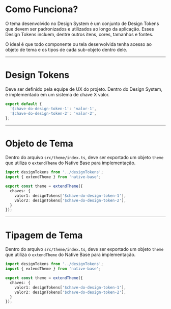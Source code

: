 # Como Funciona?

O tema desenvolvido no Design System é um conjunto de Design Tokens que devem ser padronizados e utilizados ao longo da aplicação. Esses Design Tokens incluem, dentre outros itens, cores, tamanhos e fontes.

O ideal é que todo componente ou tela desenvolvida tenha acesso ao objeto de tema e os tipos de cada sub-objeto dentro dele.

---

# Design Tokens

Deve ser definido pela equipe de UX do projeto. Dentro do Design System, é implementado em um sistema de chave X valor.

```typescript
export default {
  '$chave-do-design-token-1': 'valor-1',
  '$chave-do-design-token-2': 'valor-2',
};
```

---

# Objeto de Tema

Dentro do arquivo `src/theme/index.ts`, deve ser exportado um objeto `theme` que utiliza o `extendTheme` do Native Base para implementação.

```typescript
import designTokens from '../designTokens';
import { extendTheme } from 'native-base';

export const theme = extendTheme({
  chaves: {
    valor1: designTokens['$chave-do-design-token-1'],
    valor2: designTokens['$chave-do-design-token-2'],
  }
});
```

---

# Tipagem de Tema

Dentro do arquivo `src/theme/index.ts`, deve ser exportado um objeto `theme` que utiliza o `extendTheme` do Native Base para implementação.

```typescript
import designTokens from '../designTokens';
import { extendTheme } from 'native-base';

export const theme = extendTheme({
  chaves: {
    valor1: designTokens['$chave-do-design-token-1'],
    valor2: designTokens['$chave-do-design-token-2'],
  }
});
```
